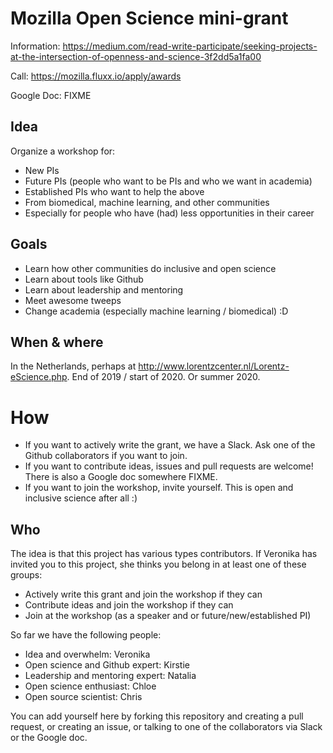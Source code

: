 # Mozilla Open Science mini-grant

Information: https://medium.com/read-write-participate/seeking-projects-at-the-intersection-of-openness-and-science-3f2dd5a1fa00

Call: https://mozilla.fluxx.io/apply/awards

Google Doc: FIXME


## Idea

Organize a workshop for:
* New PIs
* Future PIs (people who want to be PIs and who we want in academia)
* Established PIs who want to help the above
* From biomedical, machine learning, and other communities
* Especially for people who have (had) less opportunities in their career

## Goals
* Learn how other communities do inclusive and open science
* Learn about tools like Github
* Learn about leadership and mentoring 
* Meet awesome tweeps
* Change academia (especially machine learning / biomedical) :D 

## When & where

In the Netherlands, perhaps at http://www.lorentzcenter.nl/Lorentz-eScience.php. End of 2019 / start of 2020. Or summer 2020. 



# How
* If you want to actively write the grant, we have a Slack. Ask one of the Github collaborators if you want to join. 
* If you want to contribute ideas, issues and pull requests are welcome! There is also a Google doc somewhere FIXME.  
* If you want to join the workshop, invite yourself. This is open and inclusive science after all :) 


## Who

The idea is that this project has various types contributors. If Veronika has invited you to this project, she thinks you belong in at least one of these groups: 

* Actively write this grant and join the workshop if they can 
* Contribute ideas and join the workshop if they can 
* Join at the workshop (as a speaker and or future/new/established PI)  

So far we have the following people:

* Idea and overwhelm: Veronika
* Open science and Github expert: Kirstie
* Leadership and mentoring expert: Natalia
* Open science enthusiast: Chloe
* Open source scientist: Chris

You can add yourself here by forking this repository and creating a pull request, or creating an issue, or talking to one of the collaborators via Slack or the Google doc. 
